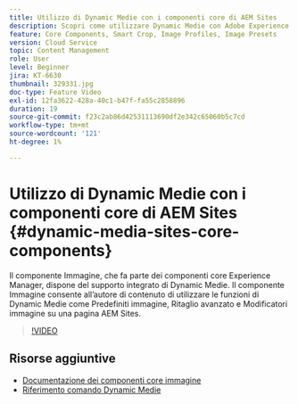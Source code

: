 ```yaml
---
title: Utilizzo di Dynamic Medie con i componenti core di AEM Sites
description: Scopri come utilizzare Dynamic Medie con Adobe Experience Manager Sites. Il componente Immagine, che fa parte dei componenti core Experience Manager, dispone del supporto integrato di Dynamic Medie. Il componente Immagine consente all’autore di contenuto di utilizzare le funzioni di Dynamic Medie come Predefiniti immagine, Ritaglio avanzato e Modificatori immagine su una pagina AEM Sites.
feature: Core Components, Smart Crop, Image Profiles, Image Presets
version: Cloud Service
topic: Content Management
role: User
level: Beginner
jira: KT-6630
thumbnail: 329331.jpg
doc-type: Feature Video
exl-id: 12fa3622-428a-40c1-b47f-fa55c2858896
duration: 19
source-git-commit: f23c2ab86d42531113690df2e342c65060b5c7cd
workflow-type: tm+mt
source-wordcount: '121'
ht-degree: 1%

---
```


# Utilizzo di Dynamic Medie con i componenti core di AEM Sites {#dynamic-media-sites-core-components}

Il componente Immagine, che fa parte dei componenti core Experience Manager, dispone del supporto integrato di Dynamic Medie. Il componente Immagine consente all’autore di contenuto di utilizzare le funzioni di Dynamic Medie come Predefiniti immagine, Ritaglio avanzato e Modificatori immagine su una pagina AEM Sites.

>[!VIDEO](https://video.tv.adobe.com/v/329331?quality=12&learn=on)

## Risorse aggiuntive

* [Documentazione dei componenti core immagine](https://experienceleague.adobe.com/docs/experience-manager-core-components/using/components/image.html?lang=en#dynamic-media)
* [Riferimento comando Dynamic Medie](https://experienceleague.adobe.com/docs/dynamic-media-developer-resources/image-serving-api/image-serving-api/http-protocol-reference/command-reference/c-command-reference.html?lang=en#image-serving-api)
